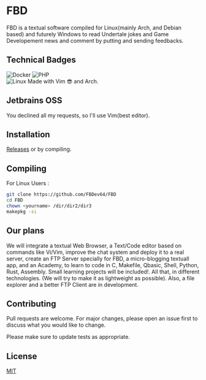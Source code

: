 # FBD

FBD is a textual software compiled for Linux(mainly Arch, and Debian based) and futurely Windows to read Undertale jokes and Game Developement news and comment by putting and sending feedbacks. 

## Technical Badges
![Docker](https://img.shields.io/badge/docker-%230db7ed.svg?style=for-the-badge&logo=docker&logoColor=white)
![PHP](https://img.shields.io/badge/php-%23777BB4.svg?style=for-the-badge&logo=php&logoColor=white) <br>
![Linux](https://img.shields.io/badge/Linux-FCC624?style=for-the-badge&logo=linux&logoColor=black)
Made with Vim 😎 and Arch.

## Jetbrains OSS
You declined all my requests, so I'll use Vim(best editor).

## Installation
[Releases](https://github.com/FBDev64/FBD/releases) or by compiling.

## Compiling

For Linux Users :
```bash
git clone https://github.com/FBDev64/FBD
cd FBD
chown <yourname> /dir/dir2/dir3
makepkg -si
```

## Our plans
We will integrate a textual Web Browser, a Text/Code editor based on commands like Vi/Vim, improve the chat system and deploy it to a real server, create an FTP Server specially for FBD, a micro-blogging textuall app, and an Academy, to learn to code in C, Makefile, Qbasic, Shell, Python, Rust, Assembly. Small learning projects will be included!. All that, in different technologies. (We will try to make it as lightweight as possible). Also, a file explorer and a better FTP Client are in development.

## Contributing

Pull requests are welcome. For major changes, please open an issue first
to discuss what you would like to change.

Please make sure to update tests as appropriate.

## License

[MIT](https://choosealicense.com/licenses/mit/)
